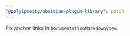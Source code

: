 ```yaml
---
"@polyipseity/obsidian-plugin-library": patch
---
```


Fix anchor links in `DocumentationMarkdownView`.
